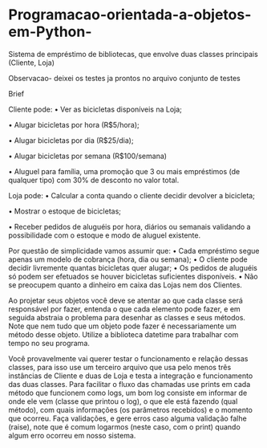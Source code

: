# Programacao-orientada-a-objetos-em-Python-
Sistema de empréstimo de bibliotecas, que envolve duas  classes principais (Cliente, Loja)

Observacao- deixei os testes ja prontos no arquivo conjunto de testes 

Brief

Cliente pode: 
• Ver as bicicletas disponíveis na Loja; 

• Alugar bicicletas por hora (R$5/hora);

• Alugar bicicletas por dia (R$25/dia); 

• Alugar bicicletas por semana (R$100/semana) 

• Aluguel para família, uma promoção que 3 ou mais empréstimos (de qualquer  tipo) com 30% de desconto no valor total. 

Loja pode: 
• Calcular a conta quando o cliente decidir devolver a bicicleta; 

• Mostrar o estoque de bicicletas; 

• Receber pedidos de aluguéis por hora, diários ou semanais validando a  possibilidade com o estoque e modo de aluguel existente.


Por questão de simplicidade vamos assumir que: 
• Cada empréstimo segue apenas um modelo de cobrança (hora, dia ou semana); • O cliente pode decidir livremente quantas bicicletas quer alugar; • Os pedidos de aluguéis só podem ser efetuados se houver bicicletas suficientes  disponíveis. 
• Não se preocupem quanto a dinheiro em caixa das Lojas nem dos Clientes.

Ao projetar seus objetos você deve se atentar ao que cada classe será  responsável por fazer, entenda o que cada elemento pode fazer, e em seguida abstraia  o problema para desenhar as classes e seus métodos. Note que nem tudo que um  objeto pode fazer é necessariamente um método desse objeto. 
Utilize a biblioteca datetime para trabalhar com tempo no seu programa. 

Você provavelmente vai querer testar o funcionamento e relação dessas classes,  para isso use um terceiro arquivo que usa pelo menos três instâncias de Cliente e duas  de Loja e testa a integração e funcionamento das duas classes. Para facilitar o fluxo  das chamadas use prints em cada método que funcionem como logs, um bom log  consiste em informar de onde ele vem (classe que printou o log), o que ele está  fazendo (qual método), com quais informações (os parâmetros recebidos) e o momento  que ocorreu. 
Faça validações, e gere erros caso alguma validação falhe (raise), note que é  comum logarmos (neste caso, com o print) quando algum erro ocorreu em nosso  sistema. 


